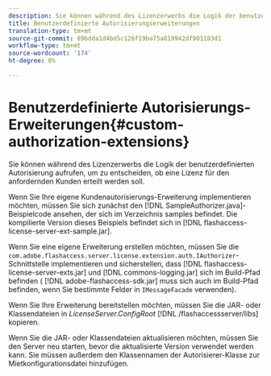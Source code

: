 ```yaml
---
description: Sie können während des Lizenzerwerbs die Logik der benutzerdefinierten Autorisierung aufrufen, um zu entscheiden, ob eine Lizenz für den anfordernden Kunden erteilt werden soll.
title: Benutzerdefinierte Autorisierungserweiterungen
translation-type: tm+mt
source-git-commit: 89bdda1d4bd5c126f19ba75a819942df901183d1
workflow-type: tm+mt
source-wordcount: '174'
ht-degree: 0%

---
```



# Benutzerdefinierte Autorisierungs-Erweiterungen{#custom-authorization-extensions}

Sie können während des Lizenzerwerbs die Logik der benutzerdefinierten Autorisierung aufrufen, um zu entscheiden, ob eine Lizenz für den anfordernden Kunden erteilt werden soll.

Wenn Sie Ihre eigene Kundenautorisierungs-Erweiterung implementieren möchten, müssen Sie sich zunächst den [!DNL SampleAuthorizer.java]-Beispielcode ansehen, der sich im Verzeichnis samples befindet. Die kompilierte Version dieses Beispiels befindet sich in [!DNL flashaccess-license-server-ext-sample.jar].

Wenn Sie eine eigene Erweiterung erstellen möchten, müssen Sie die `com.adobe.flashaccess.server.license.extension.auth.IAuthorizer`-Schnittstelle implementieren und sicherstellen, dass [!DNL flashaccess-license-server-exts.jar] und [!DNL commons-logging.jar] sich im Build-Pfad befinden ( [!DNL adobe-flashaccess-sdk.jar] muss sich auch im Build-Pfad befinden, wenn Sie bestimmte Felder in `IMessageFacade` verwenden).

Wenn Sie Ihre Erweiterung bereitstellen möchten, müssen Sie die JAR- oder Klassendateien in *LicenseServer.ConfigRoot* [!DNL /flashaccessserver/libs] kopieren.

Wenn Sie die JAR- oder Klassendateien aktualisieren möchten, müssen Sie den Server neu starten, bevor die aktualisierte Version verwendet werden kann. Sie müssen außerdem den Klassennamen der Autorisierer-Klasse zur Mietkonfigurationsdatei hinzufügen.

